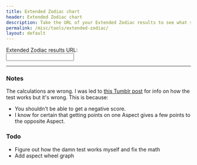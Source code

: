 ```yaml
---
title: Extended Zodiac chart
header: Extended Zodiac chart
description: Take the URL of your Extended Zodiac results to see what score you got in all Aspects.
permalink: /misc/tools/extended-zodiac/
layout: default
---
```

<script src="https://cdn.jsdelivr.net/npm/chart.js"></script>
<script src="/misc/tools/extended-zodiac.js" type="text/javascript"></script>

<label for="testurl">Extended Zodiac results URL:</label><br>
<input id="testurl" type="text" onchange="ball()">

<ul id="results"></ul>

<canvas id="graph" width="0" height="0"></canvas>


***

### Notes

The calculations are wrong. I was led to [this Tumblr post](https://kreuz-unlimited.tumblr.com/private/168154366989/tumblr_p0edqyYPpj1rdm00w) for info on how the test works but it's wrong. This is because:
- You shouldn't be able to get a negative score.
- I know for certain that getting points on one Aspect gives a few points to the opposite Aspect.

### Todo
- Figure out how the damn test works myself and fix the math
- Add aspect wheel graph

<script>
    
</script>

<style>
    canvas{
        background-image: url(http://hs.hiveswap.com/ezodiac/images/aspects.png);
        background-position: center;
        background-size: cover;
    }
</style>